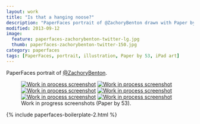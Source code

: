 ```yaml
---
layout: work
title: "Is that a hanging noose?"
description: "PaperFaces portrait of @ZachoryBenton drawn with Paper by 53 on an iPad."
modified: 2013-09-12
image: 
  feature: paperfaces-zachorybenton-twitter-lg.jpg
  thumb: paperfaces-zachorybenton-twitter-150.jpg
category: paperfaces
tags: [PaperFaces, portrait, illustration, Paper by 53, iPad art]
---
```


PaperFaces portrait of [@ZachoryBenton](http://twitter.com/zachorybenton).

<figure class="half">
	<a href="{{ site.url }}/images/paperfaces-zachorybenton-process-1-lg.jpg"><img src="{{ site.url }}/images/paperfaces-zachorybenton-process-1-600.jpg" alt="Work in process screenshot"></a>
	<a href="{{ site.url }}/images/paperfaces-zachorybenton-process-2-lg.jpg"><img src="{{ site.url }}/images/paperfaces-zachorybenton-process-2-600.jpg" alt="Work in process screenshot"></a>
	<a href="{{ site.url }}/images/paperfaces-zachorybenton-process-3-lg.jpg"><img src="{{ site.url }}/images/paperfaces-zachorybenton-process-3-600.jpg" alt="Work in process screenshot"></a>
	<a href="{{ site.url }}/images/paperfaces-zachorybenton-process-4-lg.jpg"><img src="{{ site.url }}/images/paperfaces-zachorybenton-process-4-600.jpg" alt="Work in process screenshot"></a>
	<a href="{{ site.url }}/images/paperfaces-zachorybenton-process-5-lg.jpg"><img src="{{ site.url }}/images/paperfaces-zachorybenton-process-5-600.jpg" alt="Work in process screenshot"></a>
	<a href="{{ site.url }}/images/paperfaces-zachorybenton-process-6-lg.jpg"><img src="{{ site.url }}/images/paperfaces-zachorybenton-process-6-600.jpg" alt="Work in process screenshot"></a>
	<figcaption>Work in progress screenshots (Paper by 53).</figcaption>
</figure>

{% include paperfaces-boilerplate-2.html %}